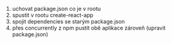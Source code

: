 1. uchovat package.json co je v rootu
2. spustit v rootu create-react-app
3. spojit dependencies se starým package.json
4. přes concurrently z npm pustit obě aplikace zároveň (upravit package.json)
